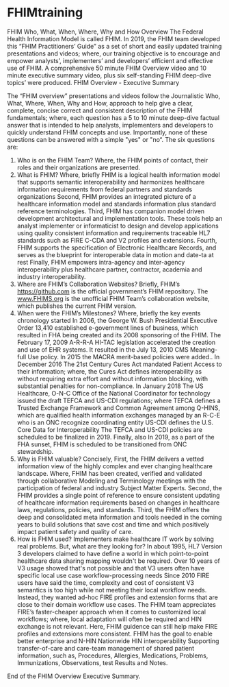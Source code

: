 # FHIMtraining
FHIM Who, What, When, Where, Why and How Overview 
The Federal Health Information Model is called FHIM. 
In 2019, the FHIM team developed this “FHIM Practitioners’ Guide” as a set of short and easily updated training presentations and videos; where, our training objective is to encourage and empower analysts’, implementers’ and developers’ efficient and effective use of FHIM. 
A comprehensive 50 minute FHIM Overview video and 10 minute executive summary video, plus six self-standing FHIM deep-dive topics’ were produced. 
FHIM Overview - Executive Summary

The “FHIM overview” presentations and videos follow the Journalistic Who, What, Where, When, Why and How, approach to help give a clear, complete, concise correct and consistent description of the FHIM fundamentals; where, each question has a 5 to 10 minute deep-dive factual answer that is intended to help analysts, implementers and developers to quickly understand FHIM concepts and use. Importantly, none of these questions can be answered with a simple "yes" or "no“. The six questions are:
1. Who is on the FHIM Team? Where, the FHIM points of contact, their roles and their organizations are presented.  
2. What is FHIM?  Where, briefly 
FHIM is a logical health information model that supports semantic interoperability and harmonizes healthcare information requirements from federal partners and standards organizations
Second, FHIM provides an integrated picture of a healthcare information model and standards information plus standard reference terminologies. 
Third, FHIM has companion model driven development architectural  and implementation tools. These tools help an analyst implementer or informaticist to design and develop applications using quality consistent information and requirements traceable HL7 standards such as FIRE C-CDA and V2 profiles and extensions.
Fourth, FHIM supports the specification of Electronic Healthcare Records, and serves as the blueprint for interoperable data in motion and date-ta at rest
Finally, FHIM empowers intra-agency and inter-agency interoperability plus  healthcare partner, contractor, academia and industry interoperability. 
3. Where are FHIM’s Collaboration Websites? Briefly, 
FHIM’s https://github.com is the official government’s FHIM repository.
The www.FHIMS.org is the unofficial FHIM Team’s collaboration website, which publishes the current FHIM version. 
4. When were the FHIM’s Milestones?  Where, briefly the key events chronology started
In 2006, the George W. Bush Presidential Executive Order 13,410 established e-government lines of business, which resulted in FHA being created and its 2008 sponsoring of the FHIM. 
The February 17, 2009 A-R-R-A HI-TAC legislation accelerated the creation and use of EHR systems. 
It resulted in the July 13, 2010 CMS Meaning-full Use policy. 
In 2015 the MACRA merit-based policies were added.. 
In December 2016 The 21st Century Cures Act mandated Patient Access to their information; where, 
the Cures Act defines interoperability as without requiring extra effort and without information blocking, with substantial penalties for non-compliance.
In January 2018 The US Healthcare, O-N-C Office of the National Coordinator for technology issued the draft  TEFCA and US-CDI regulations; where 
TEFCA defines a Trusted Exchange Framework and Common Agreement among Q-HINS, which are qualified health information exchanges managed by an R-C-E who is an ONC recognize coordinating entity 
US-CDI defines the U.S. Core Data for Interoperability 
The TEFCA and US-CDI policies are scheduled to be finalized in 2019. Finally, also
In 2019, as a part of the FHA sunset, FHIM is scheduled to be transitioned from ONC stewardship.
5. Why is FHIM valuable? Concisely, 
First, the FHIM delivers a vetted information view of the highly complex and ever changing healthcare landscape.
Where, FHIM has been created, verified and validated through collaborative Modeling and Terminology meetings with the participation of federal and industry Subject Matter Experts.
Second, the FHIM provides a single point of reference to ensure consistent updating of healthcare information requirements based on changes in healthcare laws, regulations, policies, and standards. 
Third, the FHIM offers the deep and consolidated meta information and tools needed in the coming years to build solutions that save cost and time and which positively impact patient safety and quality of care.
6. How is FHIM used? 
Implementers make healthcare IT work by solving real problems. But, what are they looking for? 
In about 1995, HL7 Version 3 developers claimed to have define a world in which point-to-point healthcare data sharing mapping wouldn't be required. 
Over 10 years of V3 usage showed that's not possible and that V3 users often have specific local use case workflow-processing needs
Since 2010 FIRE users have said the time, complexity and cost of consistent V3 semantics is too high while not meeting their local workflow needs. 
Instead, they wanted ad-hoc FIRE profiles and extension forms that are close to their domain workflow use cases. 
The FHIM team appreciates FIRE’s faster-cheaper approach when it comes to customized local workflows; 
where, local adaptation will often be required and HIN exchange is not relevant. 
Here, FHIM guidence can still help make FIRE profiles and extensions more consistent. 
FHIM has the goal to enable better enterprise and  N-HIN Nationwide HIN interoperability 
Supporting transfer-of-care and care-team management of shared patient information, such as,
Procedures, Allergies, Medications, Problems, Immunizations, Observations, test Results and Notes.

End of the FHIM Overview Executive Summary. 
